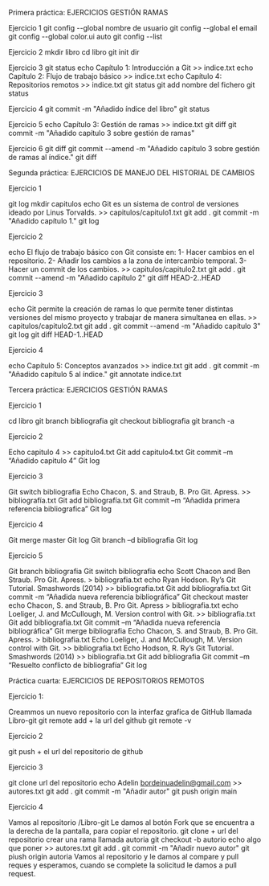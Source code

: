 Primera práctica: EJERCICIOS GESTIÓN RAMAS

Ejercicio 1
git config --global nombre de usuario
git config --global el email
git config --global color.ui auto
git config --list

Ejercicio 2
mkdir libro
cd libro
git init
dir

Ejercicio 3
git status
echo Capítulo 1: Introducción a Git >> indice.txt
echo Capítulo 2: Flujo de trabajo básico >> indice.txt
echo Capítulo 4: Repositorios remotos >> indice.txt
git status
git add nombre del fichero
git status

Ejercicio 4
git commit -m "Añadido índice del libro"
git status

Ejercicio 5
echo Capítulo 3: Gestión de ramas >> indice.txt
git diff
git commit -m "Añadido capítulo 3 sobre gestión de ramas"

Ejercicio 6
git diff
git commit --amend -m "Añadido capítulo 3 sobre gestión de ramas al índice."
git diff

Segunda práctica: EJERCICIOS DE MANEJO DEL HISTORIAL DE CAMBIOS

Ejercicio 1

git log
mkdir capitulos
echo Git es un sistema de control de versiones ideado por Linus Torvalds. >> capitulos/capitulo1.txt
git add .
git commit -m "Añadido capítulo 1."
git log

Ejercicio 2

echo El flujo de trabajo básico con Git consiste en: 1- Hacer cambios en el repositorio. 2- Añadir los cambios a la zona de intercambio temporal. 3- Hacer un commit de los cambios. >> capitulos/capitulo2.txt
git add .
git commit --amend -m "Añadido capítulo 2"
git diff HEAD-2..HEAD

Ejercicio 3

echo Git permite la creación de ramas lo que permite tener distintas versiones del mismo proyecto y trabajar de manera simultanea en ellas. >> capitulos/capitulo2.txt
git add .
git commit --amend -m "Añadido capítulo 3"
git log
git diff HEAD-1..HEAD

Ejercicio 4

echo Capítulo 5: Conceptos avanzados >> indice.txt
git add .
git commit -m "Añadido capítulo 5 al índice."
git annotate indice.txt

Tercera práctica: EJERCICIOS GESTIÓN RAMAS

Ejercicio 1

cd libro
git branch bibliografia
git checkout bibliografia
git branch -a

Ejercicio 2

Echo capitulo 4 >> capitulo4.txt 
Git add capitulo4.txt 
Git commit –m “Añadido capitulo 4” 
Git log

Ejercicio 3

Git switch bibliografia
Echo Chacon, S. and Straub, B. Pro Git. Apress. >> bibliografía.txt 
Git add bibliografía.txt 
Git commit –m “Añadida primera referencia bibliografica” 
Git log

Ejercicio 4

Git merge master 
Git log 
Git branch –d bibliografia 
Git log 

Ejercicio 5

Git branch bibliografia
Git switch bibliografia
echo Scott Chacon and Ben Straub. Pro Git. Apress. > bibliografia.txt
echo Ryan Hodson. Ry’s Git Tutorial. Smashwords (2014) >> bibliografia.txt
Git add bibliografia.txt
Git commit -m “Añadida nueva referencia bibliográfica”
Git checkout master
echo Chacon, S. and Straub, B. Pro Git. Apress > bibliografia.txt
echo Loeliger, J. and McCullough, M. Version control with Git. >> bibliografia.txt
Git add bibliografia.txt
Git commit –m “Añadida nueva referencia bibliográfica” 
Git merge bibliografia
Echo Chacon, S. and Straub, B. Pro Git. Apress. > bibliografia.txt
Echo Loeliger, J. and McCullough, M. Version control with Git. >> bibliografia.txt
Echo Hodson, R. Ry’s Git Tutorial. Smashwords (2014) >> bibliografia.txt
Git add bibliografia
Git commit –m “Resuelto conflicto de bibliografía” 
Git log

Práctica cuarta: EJERCICIOS DE REPOSITORIOS REMOTOS

Ejercicio 1: 

Creammos un nuevo repositorio con la interfaz grafica de GitHub llamada Libro-git
git remote add + la url del github
git remote -v 

Ejercicio 2 

git push + el url del repositorio de github

Ejercicio 3  

git clone url del repositorio
echo Adelin bordeinuadelin@gmail.com >> autores.txt
git add .
git commit -m "Añadir autor"
git push origin main

Ejercicio 4 

Vamos al repositorio /Libro-git 
Le damos al botón Fork que se encuentra a la derecha de la pantalla, para copiar el repositorio.
git clone + url del repositorio
crear una rama llamada autoria
git checkout -b autorio
echo algo que poner >> autores.txt
git add .
git commit -m "Añadir nuevo autor"
git piush origin autoria
Vamos al repositorio y le damos al compare y pull reques y esperamos, cuando se complete la solicitud le damos a pull request.



